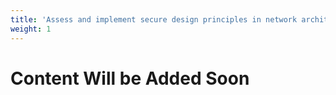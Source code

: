 ```yaml
---
title: 'Assess and implement secure design principles in network architectures'
weight: 1
---
```


# Content Will be Added Soon
